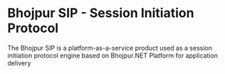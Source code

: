 # Bhojpur SIP - Session Initiation Protocol
The Bhojpur SIP is a platform-as-a-service product used as a session initiation protocol engine based on Bhojpur.NET Platform for application delivery
